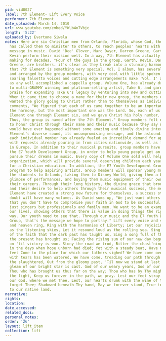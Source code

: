 ```yaml
---
pid: vid0027
label: 7th Element- Lift Every Voice
performer: 7th Element
date_uploaded: March 14, 2010
url: www.youtube.com/embed/YWLb4o7Vbjc
length: '5:22'
uploaded_by: Evertone Siwela
notes: Here are six Christian men from Orlando, Florida, whose God, the '7th Element,'
  has called them to minister to others, to reach peoples' hearts with a positive
  message in music. David 'Dee' Glover, Marc Dwyer, Darren Greene, Garth, Curt and
  Kevin perform their mission well. In a way, 7th Element has actually been in the
  making for decades. "Four of the guys in the group, Garth, Kevin, Darren and Curt
  Greene, are brothers. it's clear as they break into a stunning harmonic jazz chord
  that 7th Element is something very special. Vol. I album, has several songs written
  and arranged by the group members, with very cool with little spoken set pieces.Beautiful,
  soaring falsetto voices and cutting edge arrangements make 'Vol. I' as impressive
  as any well accomplished a cappella group. Volume One, has already drawn comparisons
  to multi-GRAMMY winning and platinum-selling artist, Take 6, and garnering high
  praise for expanding Take 6's legacy by venturing into new and cutting-edge forms.
  When it came time to choose a name for their new group, the members of 7th Element
  wanted the glory going to Christ rather than to themselves as individuals. Marc
  comments, "We figured that each of us came together to be an important element in
  the harmony, but the most important one was the Lord. So, each of us took a number,
  Element one through Element six, and we gave Christ his holy number, Element Seven.
  Thus, the group is named after the 7th Element." Group members felt especially compelled
  to honor Christ through their name and their music because they say none of this
  would have ever happened without some amazing and timely divine intervention. 7th
  Element's diverse sound, its uncompromising message, and the astounding talent of
  each individual member has already fueled an incredible demand for appearances,
  with requests already pouring in from cities nationwide, as well as from three countries
  in Europe. In addition to their musical pursuits, group members have also set up
  the E7 Youth Development Group, in order to help young people get an education and
  pursue their dreams in music. Every copy of Volume One sold will help fund the non-profit
  organization, which will provide several deserving children each year with the money
  for a Christian education. In addition, the E7 Youth Development Group has a mentorship
  program to help aspiring artists. Group members will sponsor young musicians, flying
  the students to Orlando, taking them to Disney World, giving them a behind-the-scenes
  glimpse of performances, and buying them music equipment of their own to help advance
  their careers. Through their long history, the divine grace that brought them together,
  and their desire to help others through their musical success, the members of 7th
  Element have created a strong new future for themselves, a success story that no
  doubt will have many volumes. As David sums up, "We just want others to understand
  that you don't have to compromise your faith in God to be successful. We are not
  just singers but professionals and family men. We want to be an example through
  our lives, showing others that there is value in doing things the right way, God's
  way. Our youth need to see that. Through our music and the E7 Youth Development
  Group, that's the message we hope to portray." Lift every voice and sing, 'Til earth
  and heaven ring, Ring with the harmonies of Liberty; Let our rejoicing rise High
  as the listening skies, Let it resound loud as the rolling sea. Sing a song full
  of the faith that the dark past has taught us, Sing a song full of the hope that
  the present has brought us; Facing the rising sun of our new day begun, Let us march
  on 'til victory is won. Stony the road we trod, Bitter the chast'ning rod, Felt
  in the days when hope unborn had died; Yet with a steady beat, Have not our weary
  feet Come to the place for which our fathers sighed? We have come over a way that
  with tears has been watered, We have come, treading our path through the blood of
  the slaughtered, Out from the gloomy past, 'Til now we stand at last Where the white
  gleam of our bright star is cast. God of our weary years, God of our silent tears,
  Thou who has brought us thus far on the way; Thou who has by Thy might Led us into
  the light, Keep us forever in the path, we pray. Lest our feet stray from the places,
  our God, where we met Thee, Lest, our hearts drunk with the wine of the world, we
  forget Thee; Shadowed beneath Thy hand, May we forever stand, True to our God, True
  to our native land.
narrative: 
rights: 
location: 
date_accessed: 
related_docs: 
personal_notes: 
order: '26'
layout: lift_item
collection: lift
---
```

